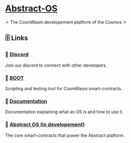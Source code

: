 # [Abstract-OS](https://abstract.money)
 ⚛️ The CosmWasm developement platform of the Cosmos ⚛️

## 🗄️ Links

### 👾 [Discord](https://discord.gg/uch3Tq3aym)
Join our discord to connect with other developers.

### 🧰 [BOOT](https://github.com/Abstract-OS/BOOT)
Scripting and testing tool for CosmWasm smart-contracts. 

### 📖 [Documentation](https://docs.abstract.money)
Documentation explaining what an OS is and how to use it. 

### 💾 [Abstract OS (in developement)]()
The core smart-contracts that power the Abstract platform.
